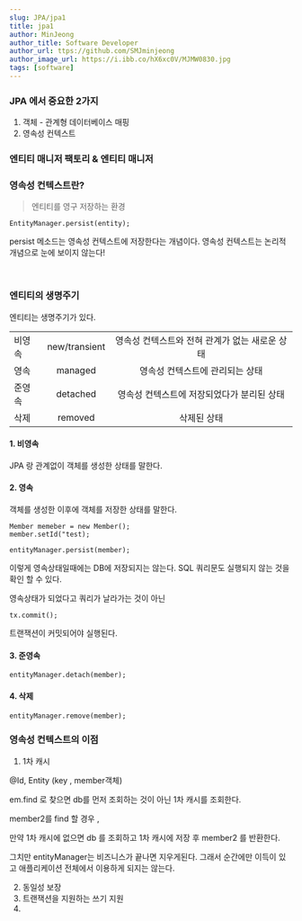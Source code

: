 ```yaml
---
slug: JPA/jpa1
title: jpa1
author: MinJeong
author_title: Software Developer
author_url: ttps://github.com/SMJminjeong
author_image_url: https://i.ibb.co/hX6xc0V/MJMW0830.jpg
tags: [software]
---
```


### JPA 에서 중요한 2가지

1. 객체 - 관계형 데이터베이스 매핑
2. 영속성 컨텍스트

### 엔티티 매니저 팩토리 & 엔티티 매니저

### 영속성 컨텍스트란?
> 엔티티를 영구 저장하는 환경
>
```angular2html
EntityManager.persist(entity);
```

persist 메소드는 영속성 컨텍스트에 저장한다는 개념이다.
영속성 컨텍스트는 논리적 개념으로 눈에 보이지 않는다!

<br/>

### 엔티티의 생명주기
엔티티는 생명주기가 있다.

|     |               |                            |
|-----|:-------------:|:--------------------------:|
| 비영속 | new/transient | 영속성 컨텍스트와 전혀 관계가 없는 새로운 상태 |
| 영속  |    managed    |     영속성 컨텍스트에 관리되는 상태      |
| 준영속 |   detached    |  영속성 컨텍스트에 저장되었다가 분리된 상태   |
| 삭제 |   removed     | 삭제된 상태 |

#### 1. 비영속
JPA 랑 관계없이 객체를 생성한 상태를 말한다.

#### 2. 영속
객체를 생성한 이후에 객체를 저장한 상태를 말한다.
```angular2html
Member memeber = new Member();
member.setId("test);

entityManager.persist(member);
```
이렇게 영속상태일때에는 DB에 저장되지는 않는다. SQL 쿼리문도 실행되지 않는 것을 확인 할 수 있다.

영속상태가 되었다고 쿼리가 날라가는 것이 아닌 
```
tx.commit();
```
트랜잭션이 커밋되어야 실행된다.

#### 3. 준영속
```
entityManager.detach(member);
```

#### 4. 삭제
```
entityManager.remove(member);
```


### 영속성 컨텍스트의 이점

1. 1차 캐시

@Id, Entity (key , member객체)

em.find 로 찾으면 db를 먼저 조회하는 것이 아닌 1차 캐시를 조회한다.

member2를 find 할 경우 ,

만약 1차 캐시에 없으면 db 를 조회하고 1차 캐시에 저장 후 member2 를 반환한다.

그치만 entityManager는 비즈니스가 끝나면 지우게된다. 그래서 순간에만 이득이 있고 애플리케이션 전체에서 이용하게 되지는 않는다.



2. 동일성 보장
3. 트랜잭션을 지원하는 쓰기 지원
4. 


